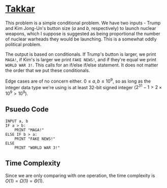 # [Takkar](https://open.kattis.com/problems/takkar)

This problem is a simple conditional problem. We have two inputs - Trump and Kim Jong-Un's button size ($a$ and $b$, respectively) to launch nuclear weapons, which I suppose is suggested as being proportional the number of nuclear warheads they would be launching. This is a somewhat oddly political problem.  

The output is based on conditionals. If Trump's button is larger, we print `MAGA!`, if Kim's is larger we print `FAKE NEWS!`, and if they're equal we print `WORLD WAR 3!`. This calls for an if/else if/else statement. It does not matter the order that we put these conditionals.

Edge cases are of no concern either. $0 \leq a, b \leq 10^9$, so as long as the integer data type we're using is at least 32-bit signed integer ($2^{31}-1 \gt 2 \times 10^9 > 10^9$).

## Psuedo Code
```
INPUT a, b
IF a > b:
    PRINT "MAGA!"
ELSE IF b > a:
    PRINT "FAKE NEWS!"
ELSE
    PRINT "WORLD WAR 3!"
```

## Time Complexity
Since we are only comparing with one operation, the time complexity is $O(1) = \Omega(1) = \Theta(1)$.